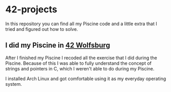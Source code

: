 # 42-projects
In this repository you can find all my Piscine code and a little extra that I tried and figured out how to solve.  

## I did my Piscine in [42 Wolfsburg](https://42wolfsburg.de/)  
  
After I finished my Piscine I recoded all the exercise that I did during the Piscine. 
Because of this I was able to fully understand the concept of strings and pointers in C, which I weren't able to do during my Piscine.

I installed Arch Linux and got comfortable using it as my everyday operating system.

